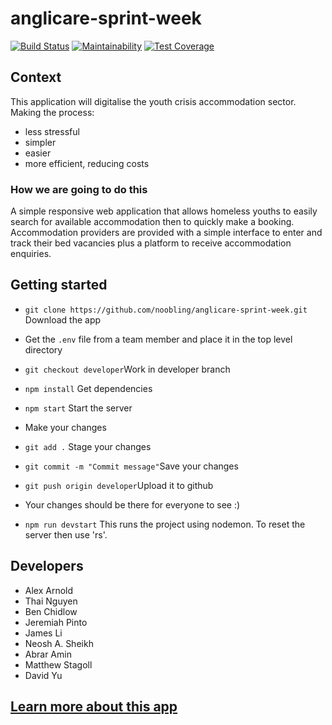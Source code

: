 # anglicare-sprint-week

[![Build Status](https://travis-ci.org/noobling/anglicare-sprint-week.svg?branch=master)](https://travis-ci.org/noobling/anglicare-sprint-week)
[![Maintainability](https://api.codeclimate.com/v1/badges/d12c82b2907f866ba297/maintainability)](https://codeclimate.com/github/noobling/Homefornow/maintainability)
[![Test Coverage](https://api.codeclimate.com/v1/badges/318b1618e791619e310a/test_coverage)](https://codeclimate.com/github/noobling/anglicare-sprint-week/test_coverage)

## Context

This application will digitalise the youth crisis accommodation sector.
Making the process:

* less stressful
* simpler
* easier
* more efficient, reducing costs

### How we are going to do this

A simple responsive web application that allows homeless youths to easily search for available accommodation then to quickly make a booking. Accommodation providers are provided with a simple interface to enter and track their bed vacancies plus a platform to receive accommodation enquiries. 

## Getting started

* `git clone https://github.com/noobling/anglicare-sprint-week.git` Download the app
* Get the `.env` file from a team member and place it in the top level directory
* `git checkout developer`Work in developer branch
* `npm install` Get dependencies
* `npm start` Start the server
* Make your changes
* `git add .` Stage your changes
* `git commit -m "Commit message"`Save your changes
* `git push origin developer`Upload it to github
* Your changes should be there for everyone to see :)

* `npm run devstart` This runs the project using nodemon. To reset the server then use 'rs'.

## Developers

* Alex Arnold
* Thai Nguyen
* Ben Chidlow
* Jeremiah Pinto
* James Li
* Neosh A. Sheikh
* Abrar Amin
* Matthew Stagoll
* David Yu

## [Learn more about this app](https://github.com/noobling/anglicare-sprint-week/wiki)
